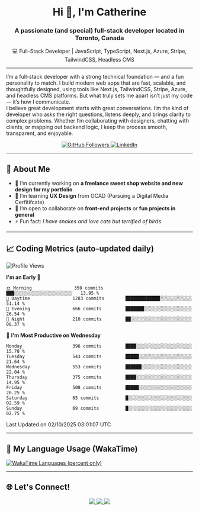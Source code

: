 <!-- Profile Header -->
<h1 align="center">Hi 👋, I'm Catherine</h1>
<h3 align="center">A passionate (and special) full-stack developer located in Toronto, Canada</h3>
<p align='center'>💻 Full-Stack Developer | JavaScript, TypeScript, Next.js, Azure, Stripe, TailwindCSS, Headless CMS</p>

---

<p align="left">I’m a full-stack developer with a strong technical foundation — and a fun personality to match. I build modern web apps that are fast, scalable, and thoughtfully designed, using tools like Next.js, TailwindCSS, Stripe, Azure, and headless CMS platforms. But what truly sets me apart isn’t just my code — it’s how I communicate.
<br />
I believe great development starts with great conversations. I’m the kind of developer who asks the right questions, listens deeply, and brings clarity to complex problems. Whether I’m collaborating with designers, chatting with clients, or mapping out backend logic, I keep the process smooth, transparent, and enjoyable.
</p>

<p align="center">
  <a href="https://github.com/CatherineZM">
    <img src="https://img.shields.io/github/followers/CatherineZM?label=Followers&style=social" alt="GitHub Followers" />
  </a>
  <a href="https://www.linkedin.com/in/catherine-zhou-1016/">
    <img src="https://img.shields.io/badge/LinkedIn-Connect-blue?style=flat-square&logo=linkedin" alt="LinkedIn" />
  </a>
</p>

---

## 🚀 About Me
- 🔭 I’m currently working on **a freelance sweet shop website and new design for my portfolio**
- 🌱 I’m learning **UX Design** from OCAD (Pursuing a Digital Media Cerfitifcate)
- 👯 I’m open to collaborate on **front-end projects** or **fun projects in general**
- ⚡ Fun fact: *I have snakes and love cats but terrified of birds*

---

## 📈 Coding Metrics (auto-updated daily)
<!--START_SECTION:waka-->
![Profile Views](http://img.shields.io/badge/Profile%20Views-5-blue)

**I'm an Early 🐤** 

```text
🌞 Morning                350 commits         ███░░░░░░░░░░░░░░░░░░░░░░   13.95 % 
🌆 Daytime                1283 commits        █████████████░░░░░░░░░░░░   51.14 % 
🌃 Evening                666 commits         ███████░░░░░░░░░░░░░░░░░░   26.54 % 
🌙 Night                  210 commits         ██░░░░░░░░░░░░░░░░░░░░░░░   08.37 % 
```
📅 **I'm Most Productive on Wednesday** 

```text
Monday                   396 commits         ████░░░░░░░░░░░░░░░░░░░░░   15.78 % 
Tuesday                  543 commits         █████░░░░░░░░░░░░░░░░░░░░   21.64 % 
Wednesday                553 commits         ██████░░░░░░░░░░░░░░░░░░░   22.04 % 
Thursday                 375 commits         ████░░░░░░░░░░░░░░░░░░░░░   14.95 % 
Friday                   508 commits         █████░░░░░░░░░░░░░░░░░░░░   20.25 % 
Saturday                 65 commits          █░░░░░░░░░░░░░░░░░░░░░░░░   02.59 % 
Sunday                   69 commits          █░░░░░░░░░░░░░░░░░░░░░░░░   02.75 % 
```



 Last Updated on 02/10/2025 03:01:07 UTC
<!--END_SECTION:waka-->

---

## 🧠 My Language Usage (WakaTime)
<a href="https://wakatime.com/@CatherineZM">
  <img
    src="https://github-readme-stats.vercel.app/api/wakatime?username=CatherineZM&display_format=percent&langs_count=5&v=2"
    alt="WakaTime Languages (percent only)" />
</a>

---

## 🌐 Let's Connect!
<p align="center">
  <a href="https://github.com/CatherineZM">
    <img src="https://img.shields.io/badge/GitHub-%2312100E.svg?&style=for-the-badge&logo=github&logoColor=white" />
  </a>
  <a href="https://www.linkedin.com/in/catherine-zhou-1016/">
    <img src="https://img.shields.io/badge/LinkedIn-%230077B5.svg?&style=for-the-badge&logo=linkedin&logoColor=white" />
  </a>
  <a href="mailto:catherine.zm@outlook.com">
    <img src="https://img.shields.io/badge/Email-D14836?style=for-the-badge&logo=gmail&logoColor=white" />
  </a>
</p>
